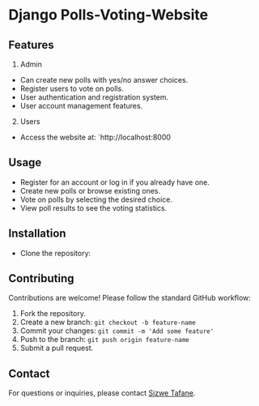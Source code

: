 # Django Polls-Voting-Website
## Features
1. Admin
- Can create new polls with yes/no answer choices.
- Register users to vote on polls.
- User authentication and registration system.
- User account management features.

2. Users
- Access the website at: `http://localhost:8000
## Usage
- Register for an account or log in if you already have one.
- Create new polls or browse existing ones.
- Vote on polls by selecting the desired choice.
- View poll results to see the voting statistics.

## Installation
- Clone the repository:

## Contributing
Contributions are welcome! Please follow the standard GitHub workflow:

1. Fork the repository.
2. Create a new branch: `git checkout -b feature-name`
3. Commit your changes: `git commit -m 'Add some feature'`
4. Push to the branch: `git push origin feature-name`
5. Submit a pull request.

## Contact
For questions or inquiries, please contact [Sizwe Tafane](mailto:stafane001@gmail.com).
